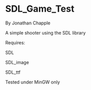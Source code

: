 SDL_Game_Test
=============
By Jonathan Chapple

A simple shooter using the SDL library

Requires:
 
SDL

SDL_image

SDL_ttf

Tested under MinGW only
